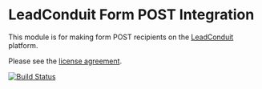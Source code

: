 # LeadConduit Form POST Integration

This module is for making form POST recipients on the [LeadConduit](http://activeprospect.com/products/leadconduit/) platform.

Please see the
[license agreement](http://creativecommons.org/licenses/by-nc-nd/4.0/).

[![Build Status](https://github.com/activeprospect/leadconduit-integration-form-post/workflows/Node.js%20CI/badge.svg)](https://github.com/activeprospect/leadconduit-integration-form-post/actions)

